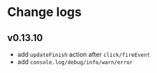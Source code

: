 # Change logs

## v0.13.10

- add `updateFinish` action after `click/fireEvent`
- add `console.log/debug/info/warn/error`